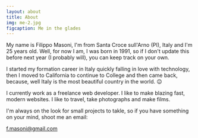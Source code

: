 ```yaml
---
layout: about
title: About
img: me-2.jpg
figcaption: Me in the glades
---
```



My name is Filippo Masoni, I'm from Santa Croce sull'Arno (PI), Italy and I'm 25 years old. Well, for now I am, I was born in 1991, so if I don't update this before next year (I probably will), you can keep track on your own.

I started my formation career in Italy quickly falling in love with technology, then I moved to California to continue to College and then came back, because, well Italy is the most beautiful country in the world. 😉

I currently work as a freelance web developer. I like to make blazing fast, modern websites. I like to travel, take photographs and make films.

I'm always on the look for small projects to takle, so if you have something on your mind, shoot me an email:     

<a
class='email
href="mailto:x@y"
'
href
 =	'
&#x20;m&#x61;&#x69;l&#x74;&#111;&#x3A;%&#50;&#x30;&#x25;6&#x36;&#37;2&#x65;%&#54;&#x64;&#x61;&#x25;7&#51;%&#x36;&#x66;%6&#101;&#105;%4&#x30;&#x25;&#x36;&#55;m&#x61;i&#x6c;&#37;&#x32;&#x65;&#x63;o&#x6d;&#x3f;
'>&#x66;&#46;m&#x61;&#x73;&#111;&#110;i@<!--
mailto:abuse@hotmail.com
</a>
-->&shy;&#x67;&#109;a&#105;&#x6C;&#46;&#x63;&#x6F;&#109;</a>

